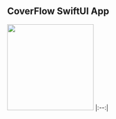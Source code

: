 ## CoverFlow SwiftUI App

<img src="https://github.com/yanmoroz/sui-todo-list/blob/main/github-images/1.png?raw=true" width="200">
|:--:| 